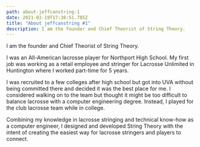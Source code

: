 ```yaml
---
path: about-jeffcanstring-1
date: 2021-02-19T17:38:51.785Z
title: "About jeffcanstring #1"
description: I am the founder and Chief Theorist of String Theory.
---
```

I am the founder and Chief Theorist of String Theory.

I was an All-American lacrosse player for Northport High School. My first job was working as a retail employee and stringer for Lacrosse Unlimited in Huntington where I worked part-time for 5 years.

I was recruited to a few colleges after high school but got into UVA without being committed there and decided it was the best place for me. I considered walking on to the team but thought it might be too difficult to balance lacrosse with a computer engineering degree. Instead, I played for the club lacrosse team while in college.

Combining my knowledge in lacrosse stringing and technical know-how as a computer engineer, I designed and developed String Theory with the intent of creating the easiest way for lacrosse stringers and players to connect.